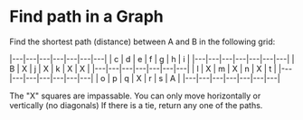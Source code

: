 # Find path in a Graph

Find the shortest path (distance) between A and B in the following grid:

|---|---|---|---|---|---|---|
| c | d | e | f | g | h | i |
|---|---|---|---|---|---|---|
| B | X | j | X | k | X | X |
|---|---|---|---|---|---|---|
| l | X | m | X | n | X | t |
|---|---|---|---|---|---|---|
| o | p | q | X | r | s | A |
|---|---|---|---|---|---|---|

The "X" squares are impassable.
You can only move horizontally or vertically (no diagonals)
If there is a tie, return any one of the paths.